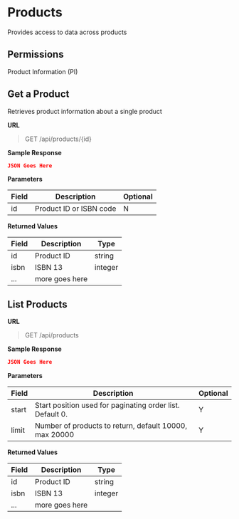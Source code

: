 # Products

Provides access to data across products

## Permissions

Product Information (PI)

## Get a Product

Retrieves product information about a single product

**URL**

> GET /api/products/{id}

**Sample Response**

```json
JSON Goes Here
```

**Parameters**

| Field | Description             | Optional |
| ----- | ----------------------- | -------- |
| id    | Product ID or ISBN code | N        |

**Returned Values**

| Field | Description    | Type    |
| ----- | -------------- | ------- |
| id    | Product ID     | string  |
| isbn  | ISBN 13        | integer |
| ...   | more goes here |         |



## List Products

**URL**

> GET /api/products


**Sample Response**

```json
JSON Goes Here
```

**Parameters**

| Field | Description             | Optional |
| ----- | ----------------------- | -------- |
| start    | Start position used for paginating order list. Default 0. | Y        |
| limit    | Number of products to return, default 10000, max 20000 | Y        |

**Returned Values**

| Field | Description    | Type    |
| ----- | -------------- | ------- |
| id    | Product ID     | string  |
| isbn  | ISBN 13        | integer |
| ...   | more goes here |         |

